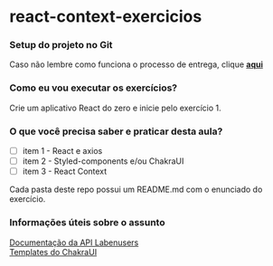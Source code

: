 # react-context-exercicios

### Setup do projeto no Git
Caso não lembre como funciona o processo de entrega, clique [**aqui**](https://github.com/labenuexercicios/instrucoes-entrega)

### Como eu vou executar os exercícios?
Crie um aplicativo React do zero e inicie pelo exercício 1.

### O que você precisa saber e praticar desta aula?

- [ ] item 1 - React e axios
- [ ] item 2 - Styled-components e/ou ChakraUI
- [ ] item 3 - React Context

Cada pasta deste repo possui um README.md com o enunciado do exercício.

### Informações úteis sobre o assunto

[Documentação da API Labenusers](https://documenter.getpostman.com/view/7549981/SzfCT5G2#51c2b3bb-741d-4cbb-aa0d-0a8271fb0a4c)<br>
[Templates do ChakraUI](https://chakra-templates.dev/components/cards)
